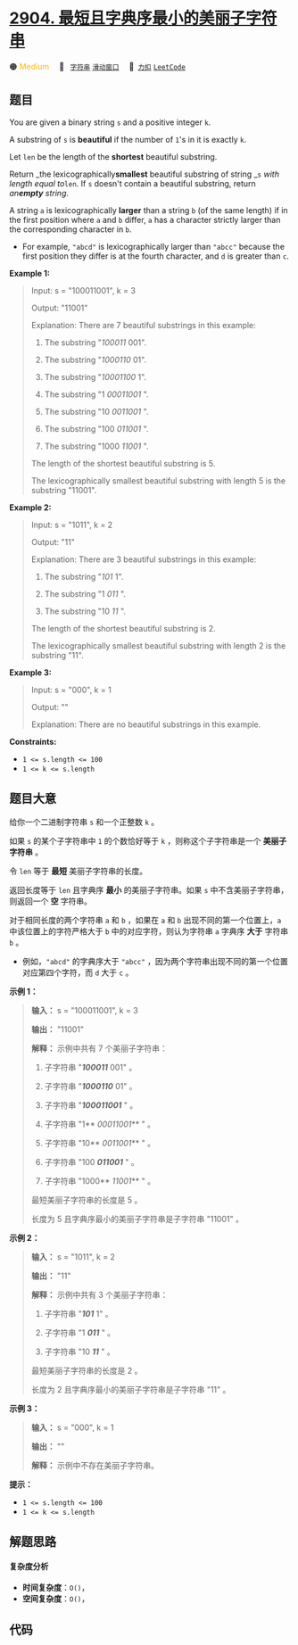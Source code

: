 # [2904. 最短且字典序最小的美丽子字符串](https://2xiao.github.io/leetcode-js/problem/2904.html)

🟠 <font color=#ffb800>Medium</font>&emsp; 🔖&ensp; [`字符串`](/tag/string.md) [`滑动窗口`](/tag/sliding-window.md)&emsp; 🔗&ensp;[`力扣`](https://leetcode.cn/problems/shortest-and-lexicographically-smallest-beautiful-string) [`LeetCode`](https://leetcode.com/problems/shortest-and-lexicographically-smallest-beautiful-string)

## 题目

You are given a binary string `s` and a positive integer `k`.

A substring of `s` is **beautiful** if the number of `1`'s in it is exactly
`k`.

Let `len` be the length of the **shortest** beautiful substring.

Return _the lexicographically**smallest** beautiful substring of string _`s`
_with length equal to_`len`. If `s` doesn't contain a beautiful substring,
return _an**empty** string_.

A string `a` is lexicographically **larger** than a string `b` (of the same
length) if in the first position where `a` and `b` differ, `a` has a character
strictly larger than the corresponding character in `b`.

  * For example, `"abcd"` is lexicographically larger than `"abcc"` because the first position they differ is at the fourth character, and `d` is greater than `c`.



**Example 1:**

> Input: s = "100011001", k = 3
> 
> Output: "11001"
> 
> Explanation: There are 7 beautiful substrings in this example:
> 
> 1. The substring "_100011_ 001".
> 
> 2. The substring "_1000110_ 01".
> 
> 3. The substring "_10001100_ 1".
> 
> 4. The substring "1 _00011001_ ".
> 
> 5. The substring "10 _0011001_ ".
> 
> 6. The substring "100 _011001_ ".
> 
> 7. The substring "1000 _11001_ ".
> 
> The length of the shortest beautiful substring is 5.
> 
> The lexicographically smallest beautiful substring with length 5 is the substring "11001".

**Example 2:**

> Input: s = "1011", k = 2
> 
> Output: "11"
> 
> Explanation: There are 3 beautiful substrings in this example:
> 
> 1. The substring "_101_ 1".
> 
> 2. The substring "1 _011_ ".
> 
> 3. The substring "10 _11_ ".
> 
> The length of the shortest beautiful substring is 2.
> 
> The lexicographically smallest beautiful substring with length 2 is the substring "11".

**Example 3:**

> Input: s = "000", k = 1
> 
> Output: ""
> 
> Explanation: There are no beautiful substrings in this example.

**Constraints:**

  * `1 <= s.length <= 100`
  * `1 <= k <= s.length`


## 题目大意

给你一个二进制字符串 `s` 和一个正整数 `k` 。

如果 `s` 的某个子字符串中 `1` 的个数恰好等于 `k` ，则称这个子字符串是一个 **美丽子字符串** 。

令 `len` 等于 **最短** 美丽子字符串的长度。

返回长度等于 `len` 且字典序 **最小** 的美丽子字符串。如果 `s` 中不含美丽子字符串，则返回一个 **空** 字符串。

对于相同长度的两个字符串 `a` 和 `b` ，如果在 `a` 和 `b` 出现不同的第一个位置上，`a` 中该位置上的字符严格大于 `b`
中的对应字符，则认为字符串 `a` 字典序 **大于** 字符串 `b` 。

  * 例如，`"abcd"` 的字典序大于 `"abcc"` ，因为两个字符串出现不同的第一个位置对应第四个字符，而 `d` 大于 `c` 。



**示例 1：**

> 
> 
> 
> 
> 
> **输入：** s = "100011001", k = 3
> 
> **输出：** "11001"
> 
> **解释：** 示例中共有 7 个美丽子字符串：
> 
> 1. 子字符串 "_**100011**_ 001" 。
> 
> 2. 子字符串 "**_1000110_** 01" 。
> 
> 3. 子字符串 "**_100011001_** " 。
> 
> 4. 子字符串 "1** _00011001_** " 。
> 
> 5. 子字符串 "10** _0011001_** " 。
> 
> 6. 子字符串 "100 _**011001**_ " 。
> 
> 7. 子字符串 "1000** _11001_** " 。
> 
> 最短美丽子字符串的长度是 5 。
> 
> 长度为 5 且字典序最小的美丽子字符串是子字符串 "11001" 。
> 
> 

**示例 2：**

> 
> 
> 
> 
> 
> **输入：** s = "1011", k = 2
> 
> **输出：** "11"
> 
> **解释：** 示例中共有 3 个美丽子字符串：
> 
> 1. 子字符串 "_**101**_ 1" 。
> 
> 2. 子字符串 "1 _**011**_ " 。
> 
> 3. 子字符串 "10 _**11**_ " 。
> 
> 最短美丽子字符串的长度是 2 。
> 
> 长度为 2 且字典序最小的美丽子字符串是子字符串 "11" 。 
> 
> 

**示例 3：**

> 
> 
> 
> 
> 
> **输入：** s = "000", k = 1
> 
> **输出：** ""
> 
> **解释：** 示例中不存在美丽子字符串。
> 
> 



**提示：**

  * `1 <= s.length <= 100`
  * `1 <= k <= s.length`


## 解题思路

#### 复杂度分析

- **时间复杂度**：`O()`，
- **空间复杂度**：`O()`，

## 代码

```javascript

```